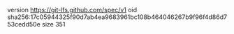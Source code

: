 version https://git-lfs.github.com/spec/v1
oid sha256:17c05944325f90d7ab4ea9683961bc108b464046267b9f96f4d86d753cedd50e
size 351
